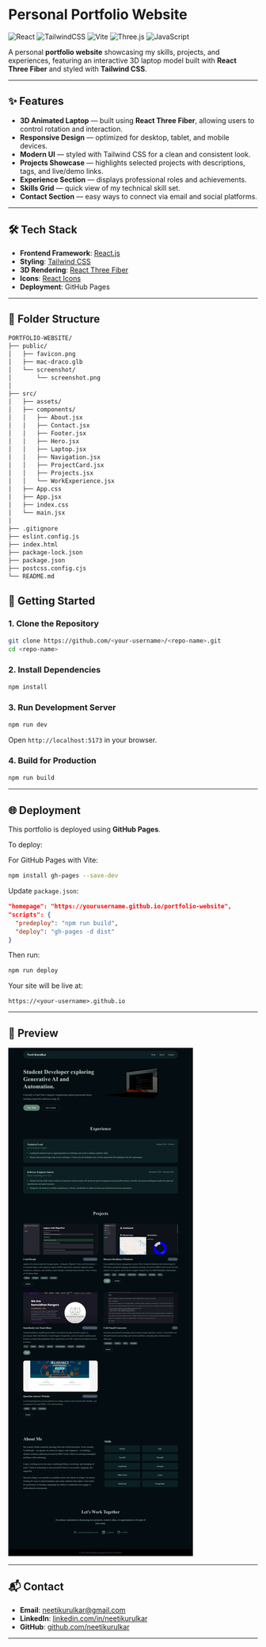 # Personal Portfolio Website

![React](https://img.shields.io/badge/React-20232A?style=for-the-badge&logo=react&logoColor=61DAFB)
![TailwindCSS](https://img.shields.io/badge/Tailwind_CSS-38B2AC?style=for-the-badge&logo=tailwind-css&logoColor=white)
![Vite](https://img.shields.io/badge/Vite-B73BFE?style=for-the-badge&logo=vite&logoColor=FFD62E)
![Three.js](https://img.shields.io/badge/Three.js-000000?style=for-the-badge&logo=three.js&logoColor=white)
![JavaScript](https://img.shields.io/badge/JavaScript-F7DF1E?style=for-the-badge&logo=javascript&logoColor=black)

A personal **portfolio website** showcasing my skills, projects, and experiences, featuring an interactive 3D laptop model built with **React Three Fiber** and styled with **Tailwind CSS**.

---

## ✨ Features

- **3D Animated Laptop** — built using **React Three Fiber**, allowing users to control rotation and interaction.
- **Responsive Design** — optimized for desktop, tablet, and mobile devices.
- **Modern UI** — styled with Tailwind CSS for a clean and consistent look.
- **Projects Showcase** — highlights selected projects with descriptions, tags, and live/demo links.
- **Experience Section** — displays professional roles and achievements.
- **Skills Grid** — quick view of my technical skill set.
- **Contact Section** — easy ways to connect via email and social platforms.

---

## 🛠️ Tech Stack

- **Frontend Framework**: [React.js](https://react.dev/)
- **Styling**: [Tailwind CSS](https://tailwindcss.com/)
- **3D Rendering**: [React Three Fiber](https://docs.pmnd.rs/react-three-fiber/getting-started/introduction)
- **Icons**: [React Icons](https://react-icons.github.io/react-icons/)
- **Deployment**: GitHub Pages

---

## 📁 Folder Structure

```
PORTFOLIO-WEBSITE/
├── public/
│   ├── favicon.png
│   ├── mac-draco.glb
│   └── screenshot/
│       └── screenshot.png
│
├── src/
│   ├── assets/
│   ├── components/
│   │   ├── About.jsx
│   │   ├── Contact.jsx
│   │   ├── Footer.jsx
│   │   ├── Hero.jsx
│   │   ├── Laptop.jsx
│   │   ├── Navigation.jsx
│   │   ├── ProjectCard.jsx
│   │   ├── Projects.jsx
│   │   └── WorkExperience.jsx
│   ├── App.css
│   ├── App.jsx
│   ├── index.css
│   └── main.jsx
│
├── .gitignore
├── eslint.config.js
├── index.html
├── package-lock.json
├── package.json
├── postcss.config.cjs
└── README.md
```

## 🚀 Getting Started

### 1. Clone the Repository
```bash
git clone https://github.com/<your-username>/<repo-name>.git
cd <repo-name>
```

### 2. Install Dependencies
```bash
npm install
```

### 3. Run Development Server
```bash
npm run dev
```
Open `http://localhost:5173` in your browser.

### 4. Build for Production
```bash
npm run build
```

---

## 🌐 Deployment

This portfolio is deployed using **GitHub Pages**.

To deploy:

For GitHub Pages with Vite:
```bash
npm install gh-pages --save-dev
```
Update `package.json`:
```json
"homepage": "https://yourusername.github.io/portfolio-website",
"scripts": {
  "predeploy": "npm run build",
  "deploy": "gh-pages -d dist"
}
```
Then run:
```bash
npm run deploy
```
Your site will be live at:
```
https://<your-username>.github.io
```

---

## 📸 Preview

![Portfolio Screenshot](./screenshot/screenshot.png)

---

## 📬 Contact

- **Email**: [neetikurulkar@gmail.com](mailto:neetikurulkar@gmail.com)
- **LinkedIn**: [linkedin.com/in/neetikurulkar](https://linkedin.com/in/neetikurulkar)
- **GitHub**: [github.com/neetikurulkar](https://github.com/neetikurulkar)

---

